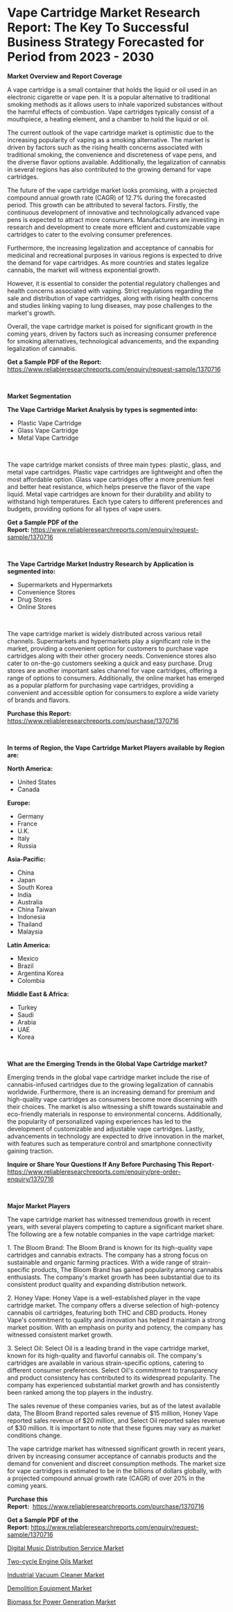 <p><h1>Vape Cartridge Market Research Report: The Key To Successful Business Strategy Forecasted for Period from 2023 - 2030</h1></p><p><strong>Market Overview and Report Coverage</strong></p>
<p><p>A vape cartridge is a small container that holds the liquid or oil used in an electronic cigarette or vape pen. It is a popular alternative to traditional smoking methods as it allows users to inhale vaporized substances without the harmful effects of combustion. Vape cartridges typically consist of a mouthpiece, a heating element, and a chamber to hold the liquid or oil.</p><p>The current outlook of the vape cartridge market is optimistic due to the increasing popularity of vaping as a smoking alternative. The market is driven by factors such as the rising health concerns associated with traditional smoking, the convenience and discreteness of vape pens, and the diverse flavor options available. Additionally, the legalization of cannabis in several regions has also contributed to the growing demand for vape cartridges.</p><p>The future of the vape cartridge market looks promising, with a projected compound annual growth rate (CAGR) of 12.7% during the forecasted period. This growth can be attributed to several factors. Firstly, the continuous development of innovative and technologically advanced vape pens is expected to attract more consumers. Manufacturers are investing in research and development to create more efficient and customizable vape cartridges to cater to the evolving consumer preferences.</p><p>Furthermore, the increasing legalization and acceptance of cannabis for medicinal and recreational purposes in various regions is expected to drive the demand for vape cartridges. As more countries and states legalize cannabis, the market will witness exponential growth.</p><p>However, it is essential to consider the potential regulatory challenges and health concerns associated with vaping. Strict regulations regarding the sale and distribution of vape cartridges, along with rising health concerns and studies linking vaping to lung diseases, may pose challenges to the market's growth.</p><p>Overall, the vape cartridge market is poised for significant growth in the coming years, driven by factors such as increasing consumer preference for smoking alternatives, technological advancements, and the expanding legalization of cannabis.</p></p>
<p><strong>Get a Sample PDF of the Report:</strong> <a href="https://www.reliableresearchreports.com/enquiry/request-sample/1370716">https://www.reliableresearchreports.com/enquiry/request-sample/1370716</a></p>
<p>&nbsp;</p>
<p><strong>Market Segmentation</strong></p>
<p><strong>The Vape Cartridge Market Analysis by types is segmented into:</strong></p>
<p><ul><li>Plastic Vape Cartridge</li><li>Glass Vape Cartridge</li><li>Metal Vape Cartridge</li></ul></p>
<p>&nbsp;</p>
<p><p>The vape cartridge market consists of three main types: plastic, glass, and metal vape cartridges. Plastic vape cartridges are lightweight and often the most affordable option. Glass vape cartridges offer a more premium feel and better heat resistance, which helps preserve the flavor of the vape liquid. Metal vape cartridges are known for their durability and ability to withstand high temperatures. Each type caters to different preferences and budgets, providing options for all types of vape users.</p></p>
<p><strong>Get a Sample PDF of the Report:</strong>&nbsp;<a href="https://www.reliableresearchreports.com/enquiry/request-sample/1370716">https://www.reliableresearchreports.com/enquiry/request-sample/1370716</a></p>
<p>&nbsp;</p>
<p><strong>The Vape Cartridge Market Industry Research by Application is segmented into:</strong></p>
<p><ul><li>Supermarkets and Hypermarkets</li><li>Convenience Stores</li><li>Drug Stores</li><li>Online Stores</li></ul></p>
<p>&nbsp;</p>
<p><p>The vape cartridge market is widely distributed across various retail channels. Supermarkets and hypermarkets play a significant role in the market, providing a convenient option for customers to purchase vape cartridges along with their other grocery needs. Convenience stores also cater to on-the-go customers seeking a quick and easy purchase. Drug stores are another important sales channel for vape cartridges, offering a range of options to consumers. Additionally, the online market has emerged as a popular platform for purchasing vape cartridges, providing a convenient and accessible option for consumers to explore a wide variety of brands and flavors.</p></p>
<p><strong>Purchase this Report:</strong>&nbsp; <a href="https://www.reliableresearchreports.com/purchase/1370716">https://www.reliableresearchreports.com/purchase/1370716</a></p>
<p>&nbsp;</p>
<p><strong>In terms of Region, the Vape Cartridge Market Players available by Region are:</strong></p>
<p>
    <p> <strong> North America: </strong>
        <ul>
            <li>United States</li>
            <li>Canada</li>
        </ul>
        </p> 
    <p> <strong> Europe: </strong>
        <ul>
            <li>Germany</li>
            <li>France</li>
            <li>U.K.</li>
            <li>Italy</li>
            <li>Russia</li>
        </ul>
        </p> 
    <p> <strong> Asia-Pacific: </strong>
        <ul>
            <li>China</li>
            <li>Japan</li>
            <li>South Korea</li>
            <li>India</li>
            <li>Australia</li>
            <li>China Taiwan</li>
            <li>Indonesia</li>
            <li>Thailand</li>
            <li>Malaysia</li>
        </ul>
        </p> 
    <p> <strong> Latin America: </strong>
        <ul>
            <li>Mexico</li>
            <li>Brazil</li>
            <li>Argentina Korea</li>
            <li>Colombia</li>
        </ul>
        </p> 
    <p> <strong> Middle East & Africa: </strong>
        <ul>
            <li>Turkey</li>
            <li>Saudi</li>
            <li>Arabia</li>
            <li>UAE</li>
            <li>Korea</li>
        </ul>
    </p>
    </p>
<p>&nbsp;</p>
<p><strong>What are the Emerging Trends in the Global Vape Cartridge market?</strong></p>
<p><p>Emerging trends in the global vape cartridge market include the rise of cannabis-infused cartridges due to the growing legalization of cannabis worldwide. Furthermore, there is an increasing demand for premium and high-quality vape cartridges as consumers become more discerning with their choices. The market is also witnessing a shift towards sustainable and eco-friendly materials in response to environmental concerns. Additionally, the popularity of personalized vaping experiences has led to the development of customizable and adjustable vape cartridges. Lastly, advancements in technology are expected to drive innovation in the market, with features such as temperature control and smartphone connectivity gaining traction.</p></p>
<p><strong>Inquire or Share Your Questions If Any Before Purchasing This Report</strong>- <a href="https://www.reliableresearchreports.com/enquiry/pre-order-enquiry/1370716">https://www.reliableresearchreports.com/enquiry/pre-order-enquiry/1370716</a></p>
<p>&nbsp;</p>
<p><strong>Major Market Players</strong></p>
<p><p>The vape cartridge market has witnessed tremendous growth in recent years, with several players competing to capture a significant market share. The following are a few notable companies in the vape cartridge market:</p><p>1. The Bloom Brand: The Bloom Brand is known for its high-quality vape cartridges and cannabis extracts. The company has a strong focus on sustainable and organic farming practices. With a wide range of strain-specific products, The Bloom Brand has gained popularity among cannabis enthusiasts. The company's market growth has been substantial due to its consistent product quality and expanding distribution network.</p><p>2. Honey Vape: Honey Vape is a well-established player in the vape cartridge market. The company offers a diverse selection of high-potency cannabis oil cartridges, featuring both THC and CBD products. Honey Vape's commitment to quality and innovation has helped it maintain a strong market position. With an emphasis on purity and potency, the company has witnessed consistent market growth.</p><p>3. Select Oil: Select Oil is a leading brand in the vape cartridge market, known for its high-quality and flavorful cannabis oil. The company's cartridges are available in various strain-specific options, catering to different consumer preferences. Select Oil's commitment to transparency and product consistency has contributed to its widespread popularity. The company has experienced substantial market growth and has consistently been ranked among the top players in the industry.</p><p>The sales revenue of these companies varies, but as of the latest available data, The Bloom Brand reported sales revenue of $15 million, Honey Vape reported sales revenue of $20 million, and Select Oil reported sales revenue of $30 million. It is important to note that these figures may vary as market conditions change.</p><p>The vape cartridge market has witnessed significant growth in recent years, driven by increasing consumer acceptance of cannabis products and the demand for convenient and discreet consumption methods. The market size for vape cartridges is estimated to be in the billions of dollars globally, with a projected compound annual growth rate (CAGR) of over 20% in the coming years.</p></p>
<p><strong>Purchase this Report:</strong>&nbsp;&nbsp;<a href="https://www.reliableresearchreports.com/purchase/1370716">https://www.reliableresearchreports.com/purchase/1370716</a></p>
<p></p>
<p><strong>Get a Sample PDF of the Report:</strong>&nbsp;<a href="https://www.reliableresearchreports.com/enquiry/request-sample/1370716">https://www.reliableresearchreports.com/enquiry/request-sample/1370716</a></p>
<p><p><a href="https://medium.com/@alethaebert2013/digital-music-distribution-service-market-size-cagr-trends-2024-2030-c6cc4b501a06">Digital Music Distribution Service Market</a></p><p><a href="https://github.com/pizolina/Market-Research-Report-List-1/blob/main/two-cycle-engine-oils-market.md">Two-cycle Engine Oils Market</a></p><p><a href="https://www.linkedin.com/pulse/industrial-vacuum-cleaner-market-share-amp-new-trends-analysis-vy5ve/">Industrial Vacuum Cleaner Market</a></p><p><a href="https://www.linkedin.com/pulse/demolition-equipment-market-size-share-amp-trends-analysis-ubm7e/">Demolition Equipment Market</a></p><p><a href="https://medium.com/@verlielesch1927/biomass-for-power-generation-market-size-cagr-trends-2024-2030-c97fedaf19c0">Biomass for Power Generation Market</a></p></p>